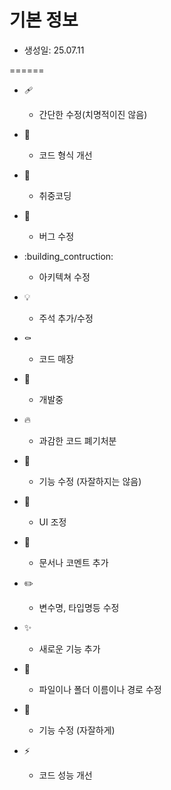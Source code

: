# 기본 정보

- 생성일: 25.07.11

======

- :adhesive_bandage:

  - 간단한 수정(치명적이진 않음)

- :art:

  - 코드 형식 개선

- :beers:

  - 취중코딩

- :bug:

  - 버그 수정

- :building_contruction:

  - 아키텍쳐 수정

- :bulb:

  - 주석 추가/수정

- :coffin:

  - 코드 매장

- :construction:

  - 개발중

- :fire:

  - 과감한 코드 폐기처분

- :hammer:

  - 기능 수정 (자잘하지는 않음)

- :lipstick:

  - UI 조정

- :memo:

  - 문서나 코멘트 추가

- :pencil2:

  - 변수명, 타입명등 수정

- :sparkles:

  - 새로운 기능 추가

- :truck:

  - 파일이나 폴더 이름이나 경로 수정

- :wrench:

  - 기능 수정 (자잘하게)

- :zap:
  - 코드 성능 개선
